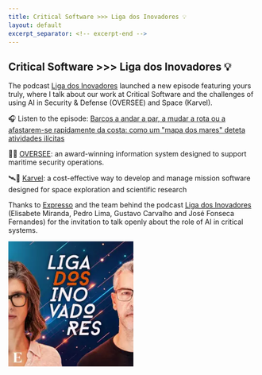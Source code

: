 ```yaml
---
title: Critical Software >>> Liga dos Inovadores 💡
layout: default
excerpt_separator: <!-- excerpt-end -->
---
```


## Critical Software >>> Liga dos Inovadores 💡

<!-- excerpt-start -->

The podcast [Liga dos Inovadores](https://expresso.pt/podcasts/liga-dos-inovadores) launched a new episode featuring yours truly, where I talk about our work at Critical Software and the challenges of using AI in Security & Defense (OVERSEE) and Space (Karvel).

🎧 Listen to the episode: [Barcos a andar a par, a mudar a rota ou a afastarem-se rapidamente da costa: como um "mapa dos mares" deteta atividades ilícitas](https://expresso.pt/podcasts/liga-dos-inovadores/2025-04-09-barcos-a-andar-a-par-a-mudar-a-rota-ou-a-afastarem-se-rapidamente-da-costa-como-um-mapa-dos-mares-deteta-atividades-ilicitas-56dd1f57)

<!-- excerpt-end -->

📡🚢 [OVERSEE](https://criticalsoftware.com/en/product/maritime-security-operations): an award-winning information system designed to support maritime security operations.

🛰️🌌 [Karvel](https://criticalsoftware.com/en/industries/space): a cost-effective way to develop and manage mission software designed for space exploration and scientific research

Thanks to [Expresso](https://expresso.pt/) and the team behind the podcast [Liga dos Inovadores](https://expresso.pt/podcasts/liga-dos-inovadores) (Elisabete Miranda, Pedro Lima, Gustavo Carvalho and José Fonseca Fernandes) for the invitation to talk openly about the role of AI in critical systems.

<img src="/assets/images/ldi_podcast.png" width="50%"/>